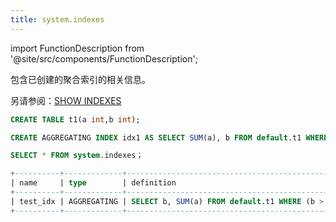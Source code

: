 ```yaml
---
title: system.indexes
---
```


import FunctionDescription from '@site/src/components/FunctionDescription';

<FunctionDescription description="Introduced: v1.1.50"/>

包含已创建的聚合索引的相关信息。

另请参阅：[SHOW INDEXES](../../14-sql-commands/00-ddl/103-aggregating-index/show-indexes.md)

```sql
CREATE TABLE t1(a int,b int);

CREATE AGGREGATING INDEX idx1 AS SELECT SUM(a), b FROM default.t1 WHERE b > 3 GROUP BY b；

SELECT * FROM system.indexes；

+----------+-------------+------------------------------------------------------------+----------------------------+
| name     | type        | definition                                                 | created_on                 |
+----------+-------------+------------------------------------------------------------+----------------------------+
| test_idx | AGGREGATING | SELECT b, SUM(a) FROM default.t1 WHERE (b > 3) GROUP BY b  | 2023-05-17 11:53:54.474377 |
+----------+-------------+------------------------------------------------------------+----------------------------+
```